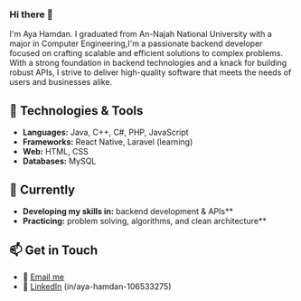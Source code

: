 ### Hi there 👋

I'm Aya Hamdan. I graduated from An-Najah National University with a major in Computer Engineering,I'm a passionate backend developer focused on crafting scalable and efficient solutions to complex problems. With a strong foundation in backend technologies and a knack for building robust APIs, I strive to deliver high-quality software that meets the needs of users and businesses alike.

## 🚀 Technologies & Tools
- **Languages:** Java, C++, C#, PHP, JavaScript  
- **Frameworks:** React Native, Laravel (learning)  
- **Web:** HTML, CSS  
- **Databases:** MySQL

## 🌱 Currently
- **Developing my skills in:** backend development & APIs**  
- **Practicing:** problem solving, algorithms, and clean architecture**
## 📫 Get in Touch 
- 📧 [Email me](mailto:ayahamdan235@gmail.com)  
- 💼 [LinkedIn](#) (in/aya-hamdan-106533275)  




<!--
**Aya-Hamdan1/Aya-Hamdan1** is a ✨ _special_ ✨ repository because its `README.md` (this file) appears on your GitHub profile.

Here are some ideas to get you started:

- 🔭 I’m currently working on 
- **Developing my skills in:** backend development & APIs**  
- **Practicing:** problem solving, algorithms, and clean architecture** 
- 🌱 I’m currently learning Developing my skills in **backend development & APIs**

- 👯 I’m looking to collaborate on ...
- 🤔 I’m looking for help with ...
- 💬 Ask me about ...
- 📫 How to reach me: via email ayahamdan222002@gmail.com
- 😄 Pronouns: ...
- ⚡ Fun fact: ...
-->
